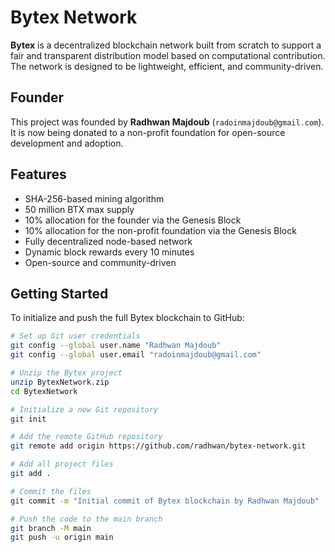 # Bytex Network

**Bytex** is a decentralized blockchain network built from scratch to support a fair and transparent distribution model based on computational contribution. The network is designed to be lightweight, efficient, and community-driven.

## Founder

This project was founded by **Radhwan Majdoub** (`radoinmajdoub@gmail.com`). It is now being donated to a non-profit foundation for open-source development and adoption.

## Features

- SHA-256-based mining algorithm  
- 50 million BTX max supply  
- 10% allocation for the founder via the Genesis Block  
- 10% allocation for the non-profit foundation via the Genesis Block  
- Fully decentralized node-based network  
- Dynamic block rewards every 10 minutes  
- Open-source and community-driven

## Getting Started

To initialize and push the full Bytex blockchain to GitHub:

```bash
# Set up Git user credentials
git config --global user.name "Radhwan Majdoub"
git config --global user.email "radoinmajdoub@gmail.com"

# Unzip the Bytex project
unzip BytexNetwork.zip
cd BytexNetwork

# Initialize a new Git repository
git init

# Add the remote GitHub repository
git remote add origin https://github.com/radhwan/bytex-network.git

# Add all project files
git add .

# Commit the files
git commit -m "Initial commit of Bytex blockchain by Radhwan Majdoub"

# Push the code to the main branch
git branch -M main
git push -u origin main
